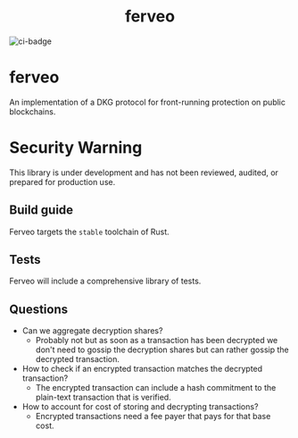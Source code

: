 <h1 align="center">ferveo</h1>

![ci-badge](https://github.com/heliaxdev/ferveo/actions/workflows/build.yaml/badge.svg)

# ferveo
An implementation of a DKG protocol for front-running protection on public blockchains.


# Security Warning
This library is under development and has not been reviewed, audited, or prepared for production use.

## Build guide

Ferveo targets the `stable` toolchain of Rust. 

## Tests 

Ferveo will include a comprehensive library of tests.

## Questions
* Can we aggregate decryption shares?
  * Probably not but as soon as a transaction has been decrypted we don't need to gossip the decryption shares but can rather gossip the decrypted transaction.
* How to check if an encrypted transaction matches the decrypted transaction?
  * The encrypted transaction can include a hash commitment to the plain-text transaction that is verified.
* How to account for cost of storing and decrypting transactions?
  * Encrypted transactions need a fee payer that pays for that base cost.
